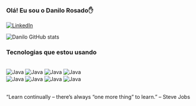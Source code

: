 

### Olá! Eu sou o Danilo Rosado✋

[![LinkedIn](https://img.shields.io/badge/LinkedIn-0077B5?style=for-the-badge&logo=linkedin&logoColor=white)](https://www.linkedin.com/in/danilo-rosado-414b311a3)

![Danilo GitHub stats](https://github-readme-stats.vercel.app/api?username=Danilo-mr&show_icons=true&theme=swift)

### Tecnologias que estou usando

<div style="display: inline_block"><br/>
    <img align="center" alt="Java" src="https://img.shields.io/badge/Java-ED8B00?style=for-the-badge&logo=java&logoColor=white"/>
    <img align="center" alt="Java" src="https://img.shields.io/badge/Spring-6DB33F?style=for-the-badge&logo=spring&logoColor=white"/>
    <img align="center" alt="Java" src="https://img.shields.io/badge/Hibernate-59666C?style=for-the-badge&logo=Hibernate&logoColor=white"/>
    <img align="center" alt="Java" src="https://img.shields.io/badge/PostgreSQL-316192?style=for-the-badge&logo=postgresql&logoColor=white"/><br/>
    <img align="center" alt="Java" src="https://img.shields.io/badge/HTML-239120?style=for-the-badge&logo=html5&logoColor=white"/>
    <img align="center" alt="Java" src="https://img.shields.io/badge/CSS-239120?&style=for-the-badge&logo=css3&logoColor=white"/>
    <img align="center" alt="Java" src="https://img.shields.io/badge/JavaScript-323330?style=for-the-badge&logo=javascript&logoColor=F7DF1E"/>
    <img align="center" alt="Java" src="https://img.shields.io/badge/TypeScript-007ACC?style=for-the-badge&logo=typescript&logoColor=white"/>
</div><br/>

“Learn continually – there’s always “one more thing” to learn.” – Steve Jobs 
